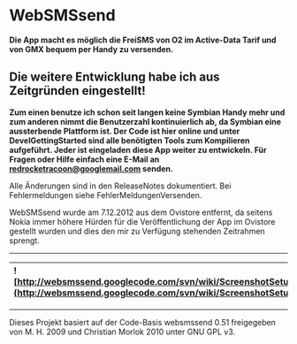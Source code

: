 # WebSMSsend #

**Die App macht es möglich die FreiSMS von O2 im Active-Data Tarif und von GMX bequem per Handy zu versenden.**

## Die weitere Entwicklung habe ich aus Zeitgründen eingestellt! ##
**Zum einen benutze ich schon seit langen keine Symbian Handy mehr und zum anderen nimmt die Benutzerzahl kontinuierlich ab, da Symbian eine aussterbende Plattform ist. Der Code ist hier online und unter DevelGettingStarted sind alle benötigten Tools zum Kompilieren aufgeführt.
Jeder ist eingeladen diese App weiter zu entwickeln. Für Fragen oder Hilfe einfach eine E-Mail an redrocketracoon@googlemail.com senden.**


Alle Änderungen sind in den ReleaseNotes dokumentiert. Bei Fehlermeldungen siehe FehlerMeldungenVersenden.


WebSMSsend wurde am 7.12.2012 aus dem Ovistore entfernt, da seitens Nokia immer höhere Hürden für die Veröffentlichung der App im Ovistore gestellt wurden und dies den mir zu Verfügung stehenden Zeitrahmen sprengt.


---


| ![http://websmssend.googlecode.com/svn/wiki/ScreenshotSetup.jpg](http://websmssend.googlecode.com/svn/wiki/ScreenshotSetup.jpg) | ![http://websmssend.googlecode.com/svn/wiki/ScreenshotHauptbildschirm.jpg](http://websmssend.googlecode.com/svn/wiki/ScreenshotHauptbildschirm.jpg) | ![http://websmssend.googlecode.com/svn/wiki/ScreenshotEinstellungen.jpg](http://websmssend.googlecode.com/svn/wiki/ScreenshotEinstellungen.jpg) |
|:--------------------------------------------------------------------------------------------------------------------------------|:----------------------------------------------------------------------------------------------------------------------------------------------------|:------------------------------------------------------------------------------------------------------------------------------------------------|


---


Dieses Projekt basiert auf der Code-Basis websmssend 0.51 freigegeben von M. H. 2009 und  Christian Morlok 2010 unter GNU GPL v3.